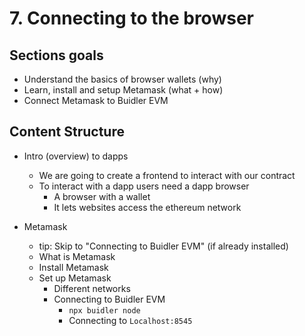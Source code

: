 # 7. Connecting to the browser

## Sections goals
- Understand the basics of browser wallets (why)
- Learn, install and setup Metamask (what + how)
- Connect Metamask to Buidler EVM

## Content Structure
- Intro (overview) to dapps
  - We are going to create a frontend to interact with our contract
  - To interact with a dapp users need a dapp browser
    - A browser with a wallet
    - It lets websites access the ethereum network

- Metamask
  - tip: Skip to "Connecting to Buidler EVM" (if already installed)
  - What is Metamask
  - Install Metamask
  - Set up Metamask
    - Different networks
    - Connecting to Buidler EVM
      - `npx buidler node`
      - Connecting to `Localhost:8545`





